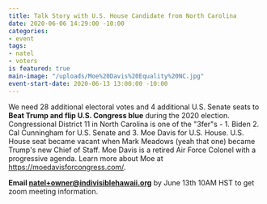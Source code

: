 ```yaml
---
title: Talk Story with U.S. House Candidate from North Carolina
date: 2020-06-06 14:29:00 -10:00
categories:
- event
tags:
- natel
- voters
is featured: true
main-image: "/uploads/Moe%20Davis%20Equality%20NC.jpg"
event-start-date: 2020-06-13 13:00:00 -10:00
---
```


We need 28 additional electoral votes and 4 additional U.S. Senate seats to **Beat Trump and flip U.S. Congress blue** during the 2020 election.  Congressional District 11 in North Carolina is one of the "3fer"s - 1.  Biden 2. Cal Cunningham for U.S. Senate and 3. Moe Davis for U.S. House. U.S. House seat became vacant when Mark Meadows (yeah that one) became Trump's new Chief of Staff.  Moe Davis is a retired Air Force Colonel with a progressive agenda.  Learn more about Moe at https://moedavisforcongress.com/.  

**Email natel+owner@indivisiblehawaii.org** by June 13th 10AM HST to get zoom meeting information. 
   